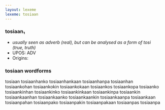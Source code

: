 ```yaml
---
layout: lexeme
lexeme: tosiaan
---
```


###  tosiaan₁

* _usually seen as adverb (real), but can be analysed as a form of *tosi* (true, truth)_
* UPOS:  ADV
* Origins: 


### tosiaan wordforms

tosiaan
tosiaanhanko
tosiaanhankaan
tosiaanhanpa
tosiaanhan
tosiaankohan
tosiaankokin
tosiaankokaan
tosiaankos
tosiaankopa
tosiaanko
tosiaankinhan
tosiaankinko
tosiaankinkaan
tosiaankinpa
tosiaankin
tosiaankaanhan
tosiaankaanko
tosiaankaankin
tosiaankaanpa
tosiaankaan
tosiaanpahan
tosiaanpako
tosiaanpakin
tosiaanpakaan
tosiaanpas
tosiaanpa


